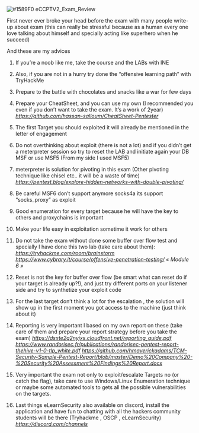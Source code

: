 ![#1589F0](https://via.placeholder.com/15/1589F0/000000?text=+) eCCPTV2_Exam_Review

First never ever broke your head before the exam with many people write-up about exam (this can really be stressful because as a human every one love talking about himself and specially acting like superhero when he succeed)

And these are my advices


1.	If you’re a noob like me, take the course and the LABs with INE

2.	Also, if you are not in a hurry try done the “offensive learning path” with TryHackMe

3.	Prepare to the battle with chocolates and snacks like a war for few days

4.	Prepare your CheatSheet, and you can use my own (I recommended you even if you don’t want to take the exam. It’s a work of 2year)
    *https://github.com/hassan-salloum/CheatSheet-Pentester*
    
5.	The first Target you should exploited it will already be mentioned in the letter of engagement

6.	Do not overthinking about exploit (there is not a lot) and if you didn’t get a meterpreter session so try to reset the LAB and initiate again your DB MSF or use MSF5 (From my side I used MSF5)

7.	meterpreter is solution for pivoting in this exam (Other pivoting technique like chisel etc.. it will be a waste of time)
    *https://pentest.blog/explore-hidden-networks-with-double-pivoting/*

8.	Be careful MSF6 don’t support anymore socks4a its support “socks_proxy” as exploit

9.	Good enumeration for every target because he will have the key  to others and proxychains is important

10.	Make your life easy in exploitation sometime it work for others

11.	Do not take the exam without  done some buffer over flow test and specially I have done this two lab (take care about them):
    *https://tryhackme.com/room/brainstorm*
    *https://www.cybrary.it/course/offensive-penetration-testing/  « Module 6 »*


12.	Reset is not the key for buffer over flow (be smart what can reset do if your target is already up?!), and just try different ports on your listener side and try to synthetize your exploit code

13.	For the last target don’t think a lot for the escalation , the solution will show up in the first moment you got access to the machine (just think about it)

14.	Reporting is very important  I based on my own report on these (take care of them and prepare your report strategy before you take the exam)
    *https://dsxte2q2nyjxs.cloudfront.net/reporting_guide.pdf*
    *https://www.randorisec.fr/publications/randorisec-pentest-report-thehive-v1-0-tlp_white.pdf*
    *https://github.com/hmaverickadams/TCM-Security-Sample-Pentest-Report/blob/master/Demo%20Company%20-%20Security%20Assessment%20Findings%20Report.docx*  


15.	Very important the exam not only to exploit/escalate Targets no (or catch the flag), take care to use Windows/Linux Enumeration technique or maybe some automated tools to gets all the possible vulnerabilities on the targets.

16.	Last things eLearnSecurity also available on discord, install the application and have fun to chatting with all the hackers community students will be there (Tryhackme , OSCP , eLearnSecurity) 
    *https://discord.com/channels*
